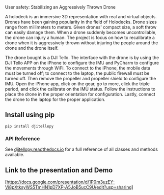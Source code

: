 User safety: Stabilizing an Aggressively Thrown Drone

A holodeck is an immersive 3D representation with real and virtual objects. Drones have been gaining popularity in the field of Holodecks. Drone sizes range from millimeters to meters. Given drones' compact size, a soft throw can easily damage them. When a drone suddenly becomes uncontrollable, the drone can injury a human. The project is focus on how to recalibrate a drone when it is aggressively thrown without injuring the people around the drone and the drone itself. 


The drone bought is a DJI Tello. The interface with the drone is by using the DJI Tello APP on the iPhone to configure the IMU and PyCharm to configure the movements through WiFi. To connect to the iPhone, the mobile data must be turned off; to connect to the laptop, the public firewall must be turned off.  Then remove the propeller and propeller shield to configure the IMU. Open the iPhone app, click on the gear, go to more, click the triple period, and click the calibrate on the IMU status. Follow the instructions to place the drone in the proper orientation for configuration. Lastly, connect the drone to the laptop for the proper application.


## Install using pip
```
pip install djitellopy
```

### API Reference
See [djitellopy.readthedocs.io](https://djitellopy.readthedocs.io/en/latest/) for a full reference of all classes and methods available.

## Link to the presentation and Demo
[https://docs.google.com/presentation/d/1P0m3uzEY-Vi8pXtksyWS5TmHN1pD7XP-A5JoB5ucC9U/edit?usp=sharing]
